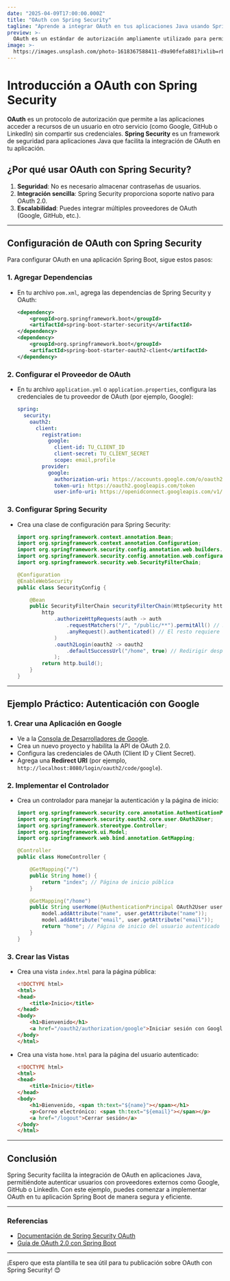 ```yaml
---
date: "2025-04-09T17:00:00.000Z"
title: "OAuth con Spring Security"
tagline: "Aprende a integrar OAuth en tus aplicaciones Java usando Spring Security."
preview: >-
  OAuth es un estándar de autorización ampliamente utilizado para permitir que las aplicaciones accedan a recursos de usuarios sin compartir sus credenciales. En este post, te explicamos cómo configurar OAuth con Spring Security en una aplicación Java.
image: >-
  https://images.unsplash.com/photo-1618367588411-d9a90fefa881?ixlib=rb-1.2.1&ixid=MnwxMjA3fDB8MHxwaG90by1wYWdlfHx8fGVufDB8fHx8&auto=format&fit=crop&w=1074&q=80
---
```


# Introducción a OAuth con Spring Security

**OAuth** es un protocolo de autorización que permite a las aplicaciones acceder a recursos de un usuario en otro servicio (como Google, GitHub o LinkedIn) sin compartir sus credenciales. **Spring Security** es un framework de seguridad para aplicaciones Java que facilita la integración de OAuth en tu aplicación.

## ¿Por qué usar OAuth con Spring Security?

1. **Seguridad**: No es necesario almacenar contraseñas de usuarios.
2. **Integración sencilla**: Spring Security proporciona soporte nativo para OAuth 2.0.
3. **Escalabilidad**: Puedes integrar múltiples proveedores de OAuth (Google, GitHub, etc.).

---

## **Configuración de OAuth con Spring Security**

Para configurar OAuth en una aplicación Spring Boot, sigue estos pasos:

### 1. **Agregar Dependencias**
   - En tu archivo `pom.xml`, agrega las dependencias de Spring Security y OAuth:
     ```xml
     <dependency>
         <groupId>org.springframework.boot</groupId>
         <artifactId>spring-boot-starter-security</artifactId>
     </dependency>
     <dependency>
         <groupId>org.springframework.boot</groupId>
         <artifactId>spring-boot-starter-oauth2-client</artifactId>
     </dependency>
     ```

### 2. **Configurar el Proveedor de OAuth**
   - En tu archivo `application.yml` o `application.properties`, configura las credenciales de tu proveedor de OAuth (por ejemplo, Google):
     ```yaml
     spring:
       security:
         oauth2:
           client:
             registration:
               google:
                 client-id: TU_CLIENT_ID
                 client-secret: TU_CLIENT_SECRET
                 scope: email,profile
             provider:
               google:
                 authorization-uri: https://accounts.google.com/o/oauth2/auth
                 token-uri: https://oauth2.googleapis.com/token
                 user-info-uri: https://openidconnect.googleapis.com/v1/userinfo
     ```

### 3. **Configurar Spring Security**
   - Crea una clase de configuración para Spring Security:
     ```java
     import org.springframework.context.annotation.Bean;
     import org.springframework.context.annotation.Configuration;
     import org.springframework.security.config.annotation.web.builders.HttpSecurity;
     import org.springframework.security.config.annotation.web.configuration.EnableWebSecurity;
     import org.springframework.security.web.SecurityFilterChain;

     @Configuration
     @EnableWebSecurity
     public class SecurityConfig {

         @Bean
         public SecurityFilterChain securityFilterChain(HttpSecurity http) throws Exception {
             http
                 .authorizeHttpRequests(auth -> auth
                     .requestMatchers("/", "/public/**").permitAll() // Rutas públicas
                     .anyRequest().authenticated() // El resto requiere autenticación
                 )
                 .oauth2Login(oauth2 -> oauth2
                     .defaultSuccessUrl("/home", true) // Redirigir después del login
                 );
             return http.build();
         }
     }
     ```

---

## **Ejemplo Práctico: Autenticación con Google**

### 1. **Crear una Aplicación en Google**
   - Ve a la [Consola de Desarrolladores de Google](https://console.developers.google.com/).
   - Crea un nuevo proyecto y habilita la API de OAuth 2.0.
   - Configura las credenciales de OAuth (Client ID y Client Secret).
   - Agrega una **Redirect URI** (por ejemplo, `http://localhost:8080/login/oauth2/code/google`).

### 2. **Implementar el Controlador**
   - Crea un controlador para manejar la autenticación y la página de inicio:
     ```java
     import org.springframework.security.core.annotation.AuthenticationPrincipal;
     import org.springframework.security.oauth2.core.user.OAuth2User;
     import org.springframework.stereotype.Controller;
     import org.springframework.ui.Model;
     import org.springframework.web.bind.annotation.GetMapping;

     @Controller
     public class HomeController {

         @GetMapping("/")
         public String home() {
             return "index"; // Página de inicio pública
         }

         @GetMapping("/home")
         public String userHome(@AuthenticationPrincipal OAuth2User user, Model model) {
             model.addAttribute("name", user.getAttribute("name"));
             model.addAttribute("email", user.getAttribute("email"));
             return "home"; // Página de inicio del usuario autenticado
         }
     }
     ```

### 3. **Crear las Vistas**
   - Crea una vista `index.html` para la página pública:
     ```html
     <!DOCTYPE html>
     <html>
     <head>
         <title>Inicio</title>
     </head>
     <body>
         <h1>Bienvenido</h1>
         <a href="/oauth2/authorization/google">Iniciar sesión con Google</a>
     </body>
     </html>
     ```

   - Crea una vista `home.html` para la página del usuario autenticado:
     ```html
     <!DOCTYPE html>
     <html>
     <head>
         <title>Inicio</title>
     </head>
     <body>
         <h1>Bienvenido, <span th:text="${name}"></span></h1>
         <p>Correo electrónico: <span th:text="${email}"></span></p>
         <a href="/logout">Cerrar sesión</a>
     </body>
     </html>
     ```

---

## **Conclusión**

Spring Security facilita la integración de OAuth en aplicaciones Java, permitiéndote autenticar usuarios con proveedores externos como Google, GitHub o LinkedIn. Con este ejemplo, puedes comenzar a implementar OAuth en tu aplicación Spring Boot de manera segura y eficiente.

---

### **Referencias**
- [Documentación de Spring Security OAuth](https://docs.spring.io/spring-security/reference/servlet/oauth2/index.html)
- [Guía de OAuth 2.0 con Spring Boot](https://spring.io/guides/tutorials/spring-boot-oauth2/)

---

¡Espero que esta plantilla te sea útil para tu publicación sobre OAuth con Spring Security! 😊





